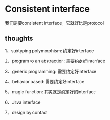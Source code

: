 # Consistent interface

我们需要consistent interface，它就好比是protocol

## thoughts

1、subtyping polymorphism: 约定好interface

2、program  to an abstraction: 需要约定好interface

3、generic programming: 需要约定好interface

4、behavior based: 需要约定好interface

5、magic function: 其实就是约定好的interface

6、Java interface

7、design by  contact